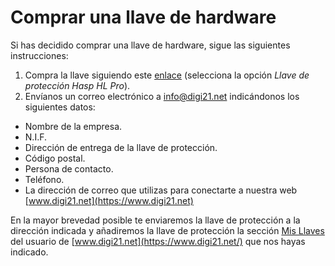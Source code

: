 # Comprar una llave de hardware

Si has decidido comprar una llave de hardware, sigue las siguientes instrucciones:

1. Compra la llave siguiendo este [enlace](https://www.digi21.net/Tienda/Compra) \(selecciona la opción _Llave de protección Hasp HL Pro_\).
2. Envíanos un correo electrónico a [info@digi21.net](mailto:info@digi21.net) indicándonos los siguientes datos:

* Nombre de la empresa.
* N.I.F.
* Dirección de entrega de la llave de protección.
* Código postal.
* Persona de contacto.
* Teléfono.
* La dirección de correo que utilizas para conectarte a nuestra web [www.digi21.net](https://www.digi21.net)

En la mayor brevedad posible te enviaremos la llave de protección a la dirección indicada y añadiremos la llave de protección la sección [Mis Llaves](https://www.digi21.net/MisLlaves) del usuario de [www.digi21.net](https://www.digi21.net/) que nos hayas indicado.

